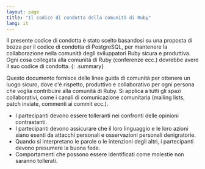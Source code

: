 ```yaml
---
layout: page
title: "Il codice di condotta della comunità di Ruby"
lang: it
---
```

Il presente codice di condotta è stato scelto basandosi su una proposta di bozza per il codice di condotta di PostgreSQL, per mantenere la collaborazione nella comunità degli sviluppatori Ruby sicura e produttiva.
Ogni cosa collegata alla comunità di Ruby (conferenze ecc.) dovrebbe avere il suo codice di condotta.
{: .summary}

Questo documento fornisce delle linee guida di comunità per ottenere un luogo sicuro, dove c'è rispetto, produttivo e collaborativo per ogni persona che voglia contribuire alla comunità di Ruby. Si applica a tutti gli spazi collaborativi, come i canali di comunicazione comunitaria (mailing lists, patch inviate, commenti ai commit ecc.).

 * I partecipanti devono essere tolleranti nei confronti delle opinioni contrastanti.
 * I partecipanti devono assicurare che il loro linguaggio e le loro azioni siano esenti da attacchi personali e osservazioni personali denigratorie.
 * Quando si interpretano le parole o le intenzioni degli altri, i partecipanti devono presumere la buona fede.
 * Comportamenti che possono essere identificati come molestie non saranno tollerati.
